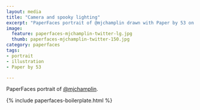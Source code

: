 ```yaml
---
layout: media
title: "Camera and spooky lighting"
excerpt: "PaperFaces portrait of @mjchamplin drawn with Paper by 53 on an iPad."
image: 
  feature: paperfaces-mjchamplin-twitter-lg.jpg
  thumb: paperfaces-mjchamplin-twitter-150.jpg
category: paperfaces
tags: 
- portrait
- illustration
- Paper by 53

---
```


PaperFaces portrait of [@mjchamplin](http://twitter.com/mjchamplin).

{% include paperfaces-boilerplate.html %}